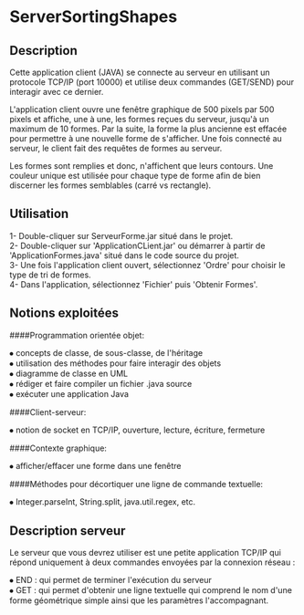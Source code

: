 # ServerSortingShapes

## Description

Cette application client (JAVA) se connecte au serveur en utilisant un protocole TCP/IP (port 10000) et utilise deux commandes (GET/SEND) pour interagir avec ce dernier.

L'application client ouvre une fenêtre graphique de 500 pixels par 500 pixels et affiche, une à une, les formes reçues du serveur, jusqu'à un maximum de 10 formes. Par la suite, la forme la plus ancienne est effacée pour permettre à une nouvelle forme de s'afficher. Une fois connecté au serveur, le client fait des requêtes de formes au serveur.

Les formes sont remplies et donc, n'affichent que leurs contours. Une couleur unique est utilisée pour chaque type de forme afin de bien discerner les formes semblables (carré vs rectangle).


## Utilisation

1- Double-cliquer sur ServeurForme.jar situé dans le projet.<br />
2- Double-cliquer sur 'ApplicationCLient.jar' ou démarrer à partir de 'ApplicationFormes.java' situé dans le code source du projet.<br />
3- Une fois l'application client ouvert, sélectionnez 'Ordre' pour choisir le type de tri de formes.<br />
4- Dans l'application, sélectionnez 'Fichier' puis 'Obtenir Formes'. 


## Notions exploitées

####Programmation orientée objet:

⦁	concepts de classe, de sous-classe, de l'héritage <br />
⦁	utilisation des méthodes pour faire interagir des objets <br />
⦁	diagramme de classe en UML <br />
⦁	rédiger et faire compiler un fichier .java source <br />
⦁	exécuter une application Java <br />

####Client-serveur:

⦁	notion de socket en TCP/IP, ouverture, lecture, écriture, fermeture

####Contexte graphique:

⦁	afficher/effacer une forme dans une fenêtre

####Méthodes pour décortiquer une ligne de commande textuelle:

⦁	Integer.parseInt, String.split, java.util.regex, etc.


## Description serveur

Le serveur que vous devrez utiliser est une petite application TCP/IP qui répond uniquement à deux commandes envoyées par la connexion réseau :

⦁	END : qui permet de terminer l'exécution du serveur<br />
⦁	GET : qui permet d'obtenir une ligne textuelle qui comprend le nom d'une forme géométrique simple ainsi que les paramètres l'accompagnant. 
